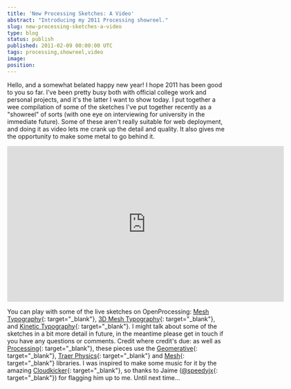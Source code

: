 ```yaml
---
title: 'New Processing Sketches: A Video'
abstract: "Introducing my 2011 Processing showreel."
slug: new-processing-sketches-a-video
type: blog
status: publish
published: 2011-02-09 00:00:00 UTC
tags: processing,showreel,video
image: 
position: 
---
```


Hello, and a somewhat belated happy new year! I hope 2011 has been good
to you so far. I\'ve been pretty busy both with official college work
and personal projects, and it\'s the latter I want to show today. I put
together a wee compilation of some of the sketches I\'ve put together
recently as a \"showreel\" of sorts (with one eye on interviewing for
university in the immediate future). Some of these aren\'t really
suitable for web deployment, and doing it as video lets me crank up the
detail and quality. It also gives me the opportunity to make some metal
to go behind it.

<iframe class="ql-video" allowfullscreen="true" src="https://player.vimeo.com/video/19745219" width="640" height="360" frameborder="0"></iframe>

You can play with some of the live sketches on OpenProcessing: [Mesh
Typography][1]{: target="_blank"}, [3D Mesh Typography][2]{:
target="_blank"}, and [Kinetic Typography][3]{: target="_blank"}. I
might talk about some of the sketches in a bit more detail in future, in
the meantime please get in touch if you have any questions or comments.
Credit where credit\'s due: as well as [Processing][4]{:
target="_blank"}, these pieces use the [Geomerative][5]{:
target="_blank"}, [Traer Physics][6]{: target="_blank"} and [Mesh][7]{:
target="_blank"} libraries. I was inspired to make some music for it by
the amazing [Cloudkicker][8]{: target="_blank"}, so thanks to Jaime
([@speedyjx][9]{: target="_blank"}) for flagging him up to me. Until
next time...



[1]: http://www.openprocessing.org/visuals/?visualID=18155
[2]: http://www.openprocessing.org/visuals/?visualID=18351
[3]: http://www.openprocessing.org/visuals/?visualID=18134
[4]: http://processing.org/
[5]: http://www.ricardmarxer.com/geomerative/
[6]: http://murderandcreate.com/physics/
[7]: http://leebyron.com/else/mesh/
[8]: http://cloudkicker.bandcamp.com/
[9]: http://twitter.com/#!/speedyjx

